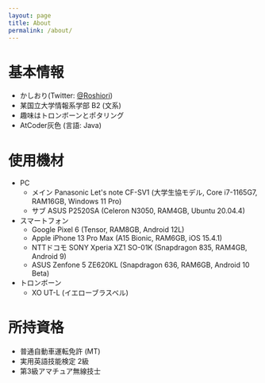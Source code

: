 ```yaml
---
layout: page
title: About
permalink: /about/
---
```


# 基本情報
- かしおり(Twitter: [@Roshiori](https://twitter.com/Roshiori))
- 某国立大学情報系学部 B2 (文系)
- 趣味はトロンボーンとポタリング
- AtCoder灰色 (言語: Java)

# 使用機材
- PC
    - メイン Panasonic Let's note CF-SV1 (大学生協モデル, Core i7-1165G7, RAM16GB, Windows 11 Pro)
    - サブ ASUS P2520SA (Celeron N3050, RAM4GB, Ubuntu 20.04.4)
- スマートフォン
    - Google Pixel 6 (Tensor, RAM8GB, Android 12L)
    - Apple iPhone 13 Pro Max (A15 Bionic, RAM6GB, iOS 15.4.1)
    - NTTドコモ SONY Xperia XZ1 SO-01K (Snapdragon 835, RAM4GB, Android 9)
    - ASUS Zenfone 5 ZE620KL (Snapdragon 636, RAM6GB, Android 10 Beta)
- トロンボーン
    - XO UT-L (イエローブラスベル)

# 所持資格
- 普通自動車運転免許 (MT)
- 実用英語技能検定 2級
- 第3級アマチュア無線技士